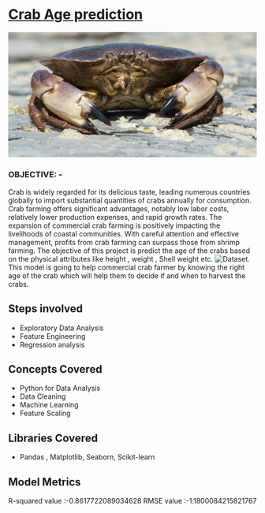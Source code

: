 # [Crab Age prediction]((https://github.com/sana1410/Regression-Analysis/blob/main/CrabAgePrediction.ipynb))
![img](Images/crab.jpg)
### OBJECTIVE: -
Crab is widely regarded for its delicious taste, leading numerous countries globally to import substantial quantities of crabs annually for consumption. Crab farming offers significant advantages, notably low labor costs, relatively lower production expenses, and rapid growth rates. The expansion of commercial crab farming is positively impacting the livelihoods of coastal communities. With careful attention and effective management, profits from crab farming can surpass those from shrimp farming. 
The objective of this project is predict the age of the crabs based on the physical attributes like height , weight , Shell weight etc. ![Dataset](https://www.kaggle.com/datasets/sidhus/crab-age-prediction). This model is going to help commercial crab farmer by knowing the right age of the crab which will help them  to decide if and when to harvest the crabs.
## Steps involved 
* Exploratory Data Analysis
* Feature Engineering
* Regression analysis
## Concepts Covered
* Python for Data Analysis
* Data Cleaning
* Machine Learning
* Feature Scaling
## Libraries Covered
* Pandas , Matplotlib, Seaborn, Scikit-learn
## Model Metrics 
R-squared value :-0.8617722089034628
RMSE value :-1.1800084215821767



